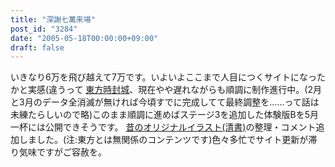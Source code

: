 ```yaml
---
title: "深謝七萬来場"
post_id: "3284"
date: "2005-05-18T00:00:00+09:00"
draft: false
---
```



いきなり6万を飛び越えて7万です。いよいよここまで人目につくサイトになったかと実感(違うって [東方時封城](/!/thA/)、現在やや遅れながらも順調に制作進行中。(2月と3月のデータ全消滅が無ければ今頃すでに完成してて最終調整を……って話は未練たらしいので略)このまま順調に進めばステージ3を追加した体験版Bを5月一杯には公開できそうです。  [昔のオリジナルイラスト(清書)](/category/products/illustration)の整理・コメント追加しました。(注:東方とは無関係のコンテンツです)色々多忙でサイト更新が滞り気味ですがご容赦を。
